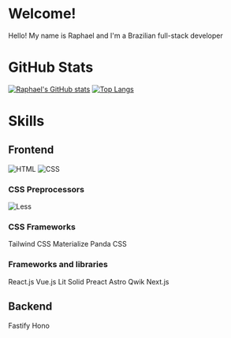 # Welcome!

Hello! My name is Raphael and I'm a Brazilian full-stack developer

# GitHub Stats

[![Raphael's GitHub stats](https://github-readme-stats.vercel.app/api?username=raphael-hfs&show_icons=true&theme=dracula)](https://github.com/anuraghazra/github-readme-stats)
[![Top Langs](https://github-readme-stats.vercel.app/api/top-langs/?username=raphael-hfs&langs_count=8&layout=donut&theme=dracula)](https://github.com/anuraghazra/github-readme-stats)

# Skills

## Frontend

<img src="https://cdn.jsdelivr.net/gh/devicons/devicons@latest/icons/html5/html5-original-wordmark.svg" alt="HTML">
<img src="https://cdn.jsdelivr.net/gh/devicons/devicons@latest/icons/css3/css3-original.svg" alt="CSS">

### CSS Preprocessors

<img src="https://cdn.jsdelivr.net/gh/devicons/devicons@latest/icons/less/less-plain-wordmark.svg" alt="Less">

### CSS Frameworks

Tailwind CSS
Materialize
Panda CSS

### Frameworks and libraries

React.js
Vue.js
Lit
Solid
Preact
Astro
Qwik
Next.js

## Backend

Fastify
Hono
